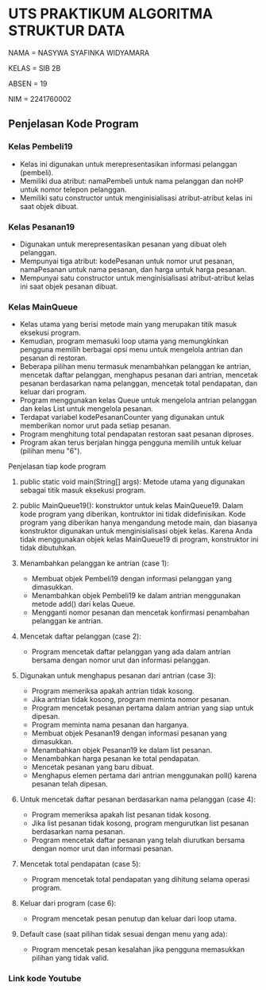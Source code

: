 # UTS PRAKTIKUM ALGORITMA STRUKTUR DATA
NAMA = NASYWA SYAFINKA WIDYAMARA

KELAS = SIB 2B

ABSEN = 19

NIM = 2241760002

## Penjelasan Kode Program
### Kelas Pembeli19
- Kelas ini digunakan untuk merepresentasikan informasi pelanggan (pembeli).
- Memiliki dua atribut: namaPembeli untuk nama pelanggan dan noHP untuk nomor telepon pelanggan.
- Memiliki satu constructor untuk menginisialisasi atribut-atribut kelas ini saat objek dibuat.


### Kelas Pesanan19
- Digunakan untuk merepresentasikan pesanan yang dibuat oleh pelanggan.
- Mempunyai tiga atribut: kodePesanan untuk nomor urut pesanan, namaPesanan untuk nama pesanan, dan harga untuk harga pesanan.
- Mempunyai satu constructor untuk menginisialisasi atribut-atribut kelas ini saat objek pesanan dibuat.


### Kelas MainQueue
- Kelas utama yang berisi metode main yang merupakan titik masuk eksekusi program.
- Kemudian, program memasuki loop utama yang memungkinkan pengguna memilih berbagai opsi menu untuk mengelola antrian dan pesanan di restoran.
- Beberapa pilihan menu termasuk menambahkan pelanggan ke antrian, mencetak daftar pelanggan, menghapus pesanan dari antrian, mencetak pesanan berdasarkan nama pelanggan, mencetak total pendapatan, dan keluar dari program.
- Program menggunakan kelas Queue untuk mengelola antrian pelanggan dan kelas List untuk mengelola pesanan.
- Terdapat variabel kodePesananCounter yang digunakan untuk memberikan nomor urut pada setiap pesanan.
- Program menghitung total pendapatan restoran saat pesanan diproses.
- Program akan terus berjalan hingga pengguna memilih untuk keluar (pilihan menu "6").


Penjelasan tiap kode program

1. public static void main(String[] args): Metode utama yang digunakan sebagai titik masuk eksekusi program.

2. public MainQueue19(): konstruktor untuk kelas MainQueue19. Dalam kode program yang diberikan, kontruktor ini tidak didefinisikan. Kode program yang diberikan hanya mengandung metode main, dan biasanya konstruktor digunakan untuk menginisialisasi objek kelas. Karena Anda tidak menggunakan objek kelas MainQueue19 di program, konstruktor ini tidak dibutuhkan.

3. Menambahkan pelanggan ke antrian (case 1):
   - Membuat objek Pembeli19 dengan informasi pelanggan yang dimasukkan.
   - Menambahkan objek Pembeli19 ke dalam antrian menggunakan metode add() dari kelas Queue.
   - Mengganti nomor pesanan dan mencetak konfirmasi penambahan pelanggan ke antrian.

4. Mencetak daftar pelanggan (case 2):
   - Program mencetak daftar pelanggan yang ada dalam antrian bersama dengan nomor urut dan informasi pelanggan.

5. Digunakan untuk menghapus pesanan dari antrian (case 3):
   - Program memeriksa apakah antrian tidak kosong.
   - Jika antrian tidak kosong, program meminta nomor pesanan.
   - Program mencetak pesanan pertama dalam antrian yang siap untuk dipesan.
   - Program meminta nama pesanan dan harganya.
   - Membuat objek Pesanan19 dengan informasi pesanan yang dimasukkan.
   - Menambahkan objek Pesanan19 ke dalam list pesanan.
   - Menambahkan harga pesanan ke total pendapatan.
   - Mencetak pesanan yang baru dibuat.
   - Menghapus elemen pertama dari antrian menggunakan poll() karena pesanan telah dipesan.

6. Untuk mencetak daftar pesanan berdasarkan nama pelanggan (case 4):
   - Program memeriksa apakah list pesanan tidak kosong.
   - Jika list pesanan tidak kosong, program mengurutkan list pesanan berdasarkan nama pesanan.
   - Program mencetak daftar pesanan yang telah diurutkan bersama dengan nomor urut dan informasi pesanan.

7. Mencetak total pendapatan (case 5):
   - Program mencetak total pendapatan yang dihitung selama operasi program.

8. Keluar dari program (case 6):
   - Program mencetak pesan penutup dan keluar dari loop utama.

9. Default case (saat pilihan tidak sesuai dengan menu yang ada):
   - Program mencetak pesan kesalahan jika pengguna memasukkan pilihan yang tidak valid.



### Link kode Youtube